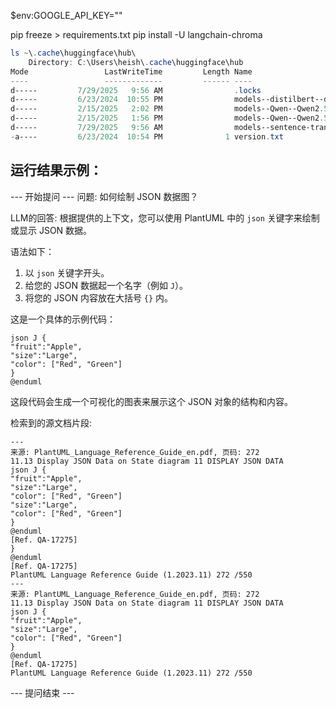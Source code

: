 $env:GOOGLE_API_KEY=""

pip freeze > requirements.txt
pip install -U langchain-chroma

```powershell
ls ~\.cache\huggingface\hub\
    Directory: C:\Users\heish\.cache\huggingface\hub
Mode                 LastWriteTime         Length Name
----                 -------------         ------ ----
d-----         7/29/2025   9:56 AM                .locks
d-----         6/23/2024  10:55 PM                models--distilbert--distilbert-base-uncased-finetuned-sst-2-english
d-----         2/15/2025   2:02 PM                models--Qwen--Qwen2.5-VL-3B-Instruct
d-----         2/15/2025   1:56 PM                models--Qwen--Qwen2.5-VL-7B-Instruct
d-----         7/29/2025   9:56 AM                models--sentence-transformers--paraphrase-multilingual-MiniLM-L12-v2
-a----         6/23/2024  10:54 PM              1 version.txt
```

## 运行结果示例：
--- 开始提问 ---
问题: 如何绘制 JSON 数据图？

LLM的回答: 根据提供的上下文，您可以使用 PlantUML 中的 `json` 关键字来绘制或显示 JSON 数据。

语法如下：
1.  以 `json` 关键字开头。
2.  给您的 JSON 数据起一个名字（例如 `J`）。
3.  将您的 JSON 内容放在大括号 `{}` 内。

这是一个具体的示例代码：
```plantuml
json J {
"fruit":"Apple",
"size":"Large",
"color": ["Red", "Green"]
}
@enduml
```
这段代码会生成一个可视化的图表来展示这个 JSON 对象的结构和内容。

检索到的源文档片段:
```
---
来源: PlantUML_Language_Reference_Guide_en.pdf, 页码: 272
11.13 Display JSON Data on State diagram 11 DISPLAY JSON DATA
json J {
"fruit":"Apple",
"size":"Large",
"color": ["Red", "Green"]
"size":"Large",
"color": ["Red", "Green"]
}
@enduml
[Ref. QA-17275]
}
@enduml
[Ref. QA-17275]
PlantUML Language Reference Guide (1.2023.11) 272 /550
---
来源: PlantUML_Language_Reference_Guide_en.pdf, 页码: 272
11.13 Display JSON Data on State diagram 11 DISPLAY JSON DATA
json J {
"fruit":"Apple",
"size":"Large",
"color": ["Red", "Green"]
}
@enduml
[Ref. QA-17275]
PlantUML Language Reference Guide (1.2023.11) 272 /550
```
--- 提问结束 ---
